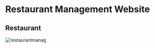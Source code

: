 # Restaurant Management Website

## Restaurant
![restaurantmanag](https://github.com/ameyagidh/RestaurantManagementWebsite/assets/65457905/4b565f87-d334-43dc-89c6-826dfeeadff2)
